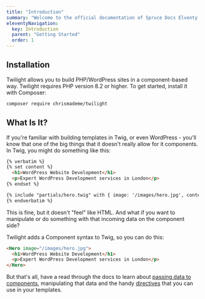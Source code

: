 ```yaml
---
title: "Introduction"
summary: "Welcome to the official documentation of Spruce Docs Elventy theme. A small template that you can use to document any of your projects."
eleventyNavigation:
  key: Introduction
  parent: "Getting Started"
  order: 1
---
```


## Installation

Twilight allows you to build PHP/WordPress sites in a component-based way.
Twilight requires PHP version 8.2 or higher. To get started, install it with Composer:

```bash
composer require chrismademe/twilight
```

## What Is It?

If you're familiar with building templates in Twig, or even WordPress - you'll know that one of the big things that it doesn't really allow for it components. In Twig, you might do something like this:

```html
{% verbatim %}
{% set content %}
  <h1>WordPress Website Development</h1>
  <p>Expert WordPress Development services in London</p>
{% endset %}

{% include "partials/hero.twig" with { image: '/images/hero.jpg', content: content } %}
{% endverbatim %}
```

This is fine, but it doesn't "feel" like HTML. And what if you want to manipulate or do something with that incoming data on the component side?

Twilight adds a Component syntax to Twig, so you can do this:

```html
<Hero image="/images/hero.jpg">
  <h1>WordPress Website Development</h1>
  <p>Expert WordPress Development services in London</p>
</Hero>
```

But that's all, have a read through the docs to learn about <a href="/components/passing-data-to-components/">passing data to components</a>, manipulating that data and the handy <a href="/syntax/directives/">directives</a> that you can use in your templates.